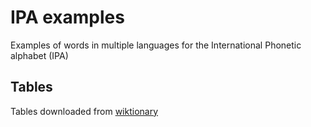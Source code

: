 # IPA examples

Examples of words in multiple languages for the International Phonetic alphabet (IPA)

## Tables

Tables downloaded from [wiktionary](https://en.wiktionary.org/wiki/Wiktionary:IPA_pronunciation_key)

